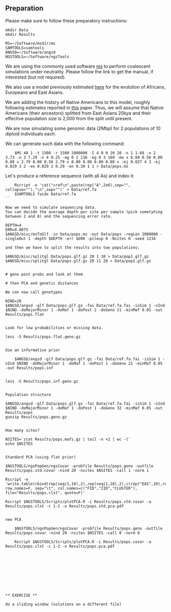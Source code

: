 
## Preparation

Please make sure to follow these preparatory instructions:
```
mkdir Data
mkdir Results
```
```
MS=~/Software/msdir/ms
SAMTOOLS=samtools
ANGSD=~/Software/angsd
NGSTOOLS=~/Software/ngsTools
```

We are using the commonly used software [ms](http://home.uchicago.edu/rhudson1/source/mksamples.html) to perform coalescent simulations under neutrality.
Please follow the link to get the manual, if interested (but not required).

We also use a model previously estimated [here](http://journals.plos.org/plosgenetics/article?id=10.1371/journal.pgen.1000695) for the evolution of Africans, Europeans and East Asians.

We are adding the history of Native Americans to this model, roughly following estimates reported in [this](http://www.ncbi.nlm.nih.gov/pubmed/26198033) paper.
Thus, we will assume that Native Americans (their ancestors) splitted from East Asians 20kya and their effective population size is 2,000 from the split until present.

We are now simulating some genomic data (2Mbp) for 2 populations of 10 diploid individuals each.

We can generate such data with the following command:
```
	$MS 40 1 -t 1500 -r 1500 2000000 -I 4 0 0 20 20 -n 1 1.68 -n 2 3.73 -n 3 7.29 -n 4 0.25 -eg 0 2 116 -eg 0 3 160 -ma x 0.88 0.56 0.00 0.88 x 2.79 0.00 0.56 2.79 x 0.00 0.00 0.00 0.00 x -ej 0.027 4 3 -ej 0.029 3 2 -en 0.029 2 0.29 -en 0.30 1 1 > Data/pops.ms
```

Let's produce a reference sequence (with all As) and index it:
```
	Rscript -e 'cat(">ref\n",paste(rep("A",2e6),sep="", collapse=""),"\n",sep="")' > Data/ref.fa 
	$SAMTOOLS faidx Data/ref.fa
``

Now we need to simulate sequencing data.
You can decide the average depth per site per sample (pick sometyhing between 2 and 8) and the sequencing error rate.
```
	DEPTH=4
	ERR=0.0075
	$ANGSD/misc/msToGlf -in Data/pops.ms -out Data/pops -regLen 2000000 -singleOut 1 -depth $DEPTH -err $ERR -pileup 0 -Nsites 0 -seed 1234
```
and then we have to split the results into two populations:
```
	$ANGSD/misc/splitgl Data/pops.glf.gz 20 1 10 > Data/pop1.glf.gz 
	$ANGSD/misc/splitgl Data/pops.glf.gz 20 11 20 > Data/pop2.glf.gz 
```

# geno post probs and look at them

# then PCA and genetic distances

We can now call genotypes
```
	NIND=20
	$ANGSD/angsd -glf Data/pops.glf.gz -fai Data/ref.fa.fai -isSim 1 -nInd $NIND -doMajorMinor 1 -doMaf 1 -doPost 2 -doGeno 21 -minMaf 0.05 -out Results/pops.flat
```

Look for low probabilities or missing data.
```
	less -S Results/pops.flat.geno.gz
```

Use an informative prior
```
        $ANGSD/angsd -glf Data/pops.glf.gz -fai Data/ref.fa.fai -isSim 1 -nInd $NIND -doMajorMinor 1 -doMaf 1 -doPost 1 -doGeno 21 -minMaf 0.05 -out Results/pops.inf
```

```
	less -S Results/pops.inf.geno.gz
```

Population structure
```
	$ANGSD/angsd -glf Data/pops.glf.gz -fai Data/ref.fa.fai -isSim 1 -nInd $NIND -doMajorMinor 1 -doMaf 1 -doPost 1 -doGeno 32 -minMaf 0.05 -out Results/pops
	gunzip Results/pops.geno.gz
```

How many sites?
```
	NSITES=`zcat Results/pops.mafs.gz | tail -n +2 | wc -l`
	echo $NSITES
```

Standard PCA (using flat prior)
```
	$NGSTOOLS/ngsPopGen/ngsCovar -probfile Results/pops.geno -outfile Results/pops.std.covar -nind 20 -nsites $NSITES -call 1 -norm 1

	Rscript -e 'write.table(cbind(rep(seq(1,10),2),rep(seq(1,10),2),c(rep("EAS",10),rep("NAM",10))), row.names=F, sep="\t", col.names=c("FID","IID","CLUSTER"), file="Results/pops.clst", quote=F)'

	Rscript $NGSTOOLS/Scripts/plotPCA.R -i Results/pops.std.covar -a Results/pops.clst -c 1-2 -o Results/pops.std.pca.pdf

```

new PCA

```
        $NGSTOOLS/ngsPopGen/ngsCovar -probfile Results/pops.geno -outfile Results/pops.covar -nind 20 -nsites $NSITES -call 0 -norm 0

        Rscript $NGSTOOLS/Scripts/plotPCA.R -i Results/pops.covar -a Results/pops.clst -c 1-2 -o Results/pops.pca.pdf

```


	






** EXERCISE **

do a sliding window (solutions on a different file)





